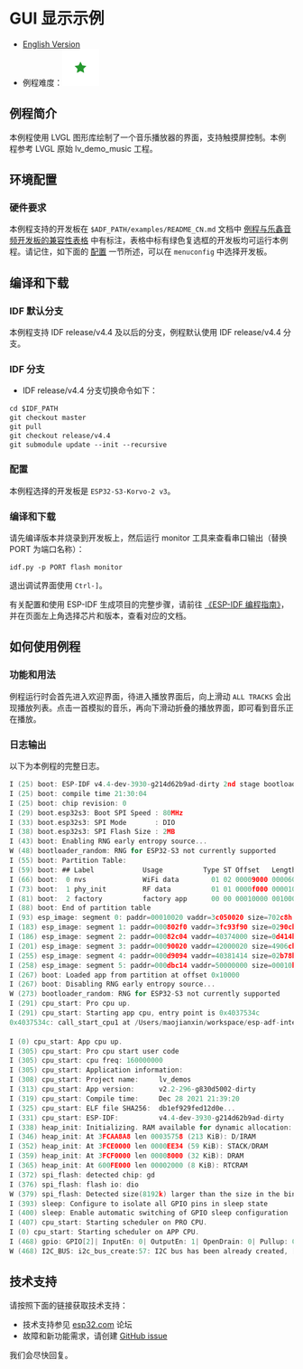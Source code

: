 # GUI 显示示例
- [English Version](./README.md)
- 例程难度：![alt text](../../../docs/_static/level_basic.png "初级")

## 例程简介

本例程使用 LVGL 图形库绘制了一个音乐播放器的界面，支持触摸屏控制。本例程参考 LVGL 原始 lv_demo_music 工程。

## 环境配置

### 硬件要求

本例程支持的开发板在 `$ADF_PATH/examples/README_CN.md` 文档中 [例程与乐鑫音频开发板的兼容性表格](../../README_CN.md#例程与乐鑫音频开发板的兼容性) 中有标注，表格中标有绿色复选框的开发板均可运行本例程。请记住，如下面的 [配置](#配置) 一节所述，可以在 `menuconfig` 中选择开发板。

## 编译和下载


### IDF 默认分支

本例程支持 IDF release/v4.4 及以后的分支，例程默认使用 IDF release/v4.4 分支。

### IDF 分支

- IDF release/v4.4 分支切换命令如下：

```
cd $IDF_PATH
git checkout master
git pull
git checkout release/v4.4
git submodule update --init --recursive
```

### 配置

本例程选择的开发板是 `ESP32-S3-Korvo-2 v3`。

### 编译和下载

请先编译版本并烧录到开发板上，然后运行 monitor 工具来查看串口输出（替换 PORT 为端口名称）：

```
idf.py -p PORT flash monitor
```

退出调试界面使用 ``Ctrl-]``。

有关配置和使用 ESP-IDF 生成项目的完整步骤，请前往 [《ESP-IDF 编程指南》](https://docs.espressif.com/projects/esp-idf/zh_CN/latest/esp32/get-started/index.html)，并在页面左上角选择芯片和版本，查看对应的文档。

## 如何使用例程


### 功能和用法

例程运行时会首先进入欢迎界面，待进入播放界面后，向上滑动 `ALL TRACKS` 会出现播放列表。点击一首模拟的音乐，再向下滑动折叠的播放界面，即可看到音乐正在播放。

### 日志输出

以下为本例程的完整日志。

```c
I (25) boot: ESP-IDF v4.4-dev-3930-g214d62b9ad-dirty 2nd stage bootloader
I (25) boot: compile time 21:30:04
I (25) boot: chip revision: 0
I (29) boot.esp32s3: Boot SPI Speed : 80MHz
I (33) boot.esp32s3: SPI Mode       : DIO
I (38) boot.esp32s3: SPI Flash Size : 2MB
I (43) boot: Enabling RNG early entropy source...
W (48) bootloader_random: RNG for ESP32-S3 not currently supported
I (55) boot: Partition Table:
I (59) boot: ## Label            Usage          Type ST Offset   Length
I (66) boot:  0 nvs              WiFi data        01 02 00009000 00006000
I (73) boot:  1 phy_init         RF data          01 01 0000f000 00001000
I (81) boot:  2 factory          factory app      00 00 00010000 00100000
I (88) boot: End of partition table
I (93) esp_image: segment 0: paddr=00010020 vaddr=3c050020 size=702c8h (459464) map
I (183) esp_image: segment 1: paddr=000802f0 vaddr=3fc93f90 size=0290ch ( 10508) load
I (186) esp_image: segment 2: paddr=00082c04 vaddr=40374000 size=0d414h ( 54292) load
I (201) esp_image: segment 3: paddr=00090020 vaddr=42000020 size=4906ch (299116) map
I (255) esp_image: segment 4: paddr=000d9094 vaddr=40381414 size=02b78h ( 11128) load
I (258) esp_image: segment 5: paddr=000dbc14 vaddr=50000000 size=00010h (    16) load
I (267) boot: Loaded app from partition at offset 0x10000
I (267) boot: Disabling RNG early entropy source...
W (273) bootloader_random: RNG for ESP32-S3 not currently supported
I (291) cpu_start: Pro cpu up.
I (291) cpu_start: Starting app cpu, entry point is 0x4037534c
0x4037534c: call_start_cpu1 at /Users/maojianxin/workspace/esp-adf-internal-dev/esp-idf/components/esp_system/port/cpu_start.c:156

I (0) cpu_start: App cpu up.
I (305) cpu_start: Pro cpu start user code
I (305) cpu_start: cpu freq: 160000000
I (305) cpu_start: Application information:
I (308) cpu_start: Project name:     lv_demos
I (313) cpu_start: App version:      v2.2-296-g830d5002-dirty
I (319) cpu_start: Compile time:     Dec 28 2021 21:39:20
I (325) cpu_start: ELF file SHA256:  db1ef929fed12d0e...
I (331) cpu_start: ESP-IDF:          v4.4-dev-3930-g214d62b9ad-dirty
I (338) heap_init: Initializing. RAM available for dynamic allocation:
I (346) heap_init: At 3FCAA8A8 len 00035758 (213 KiB): D/IRAM
I (352) heap_init: At 3FCE0000 len 0000EE34 (59 KiB): STACK/DRAM
I (359) heap_init: At 3FCF0000 len 00008000 (32 KiB): DRAM
I (365) heap_init: At 600FE000 len 00002000 (8 KiB): RTCRAM
I (372) spi_flash: detected chip: gd
I (376) spi_flash: flash io: dio
W (379) spi_flash: Detected size(8192k) larger than the size in the binary image header(2048k). Using the size in the binary image header.
I (393) sleep: Configure to isolate all GPIO pins in sleep state
I (400) sleep: Enable automatic switching of GPIO sleep configuration
I (407) cpu_start: Starting scheduler on PRO CPU.
I (0) cpu_start: Starting scheduler on APP CPU.
I (468) gpio: GPIO[2]| InputEn: 0| OutputEn: 1| OpenDrain: 0| Pullup: 0| Pulldown: 0| Intr:0
W (468) I2C_BUS: i2c_bus_create:57: I2C bus has been already created, [port:0]
```

## 技术支持

请按照下面的链接获取技术支持：

- 技术支持参见 [esp32.com](https://esp32.com/viewforum.php?f=20) 论坛
- 故障和新功能需求，请创建 [GitHub issue](https://github.com/espressif/esp-adf/issues)

我们会尽快回复。
